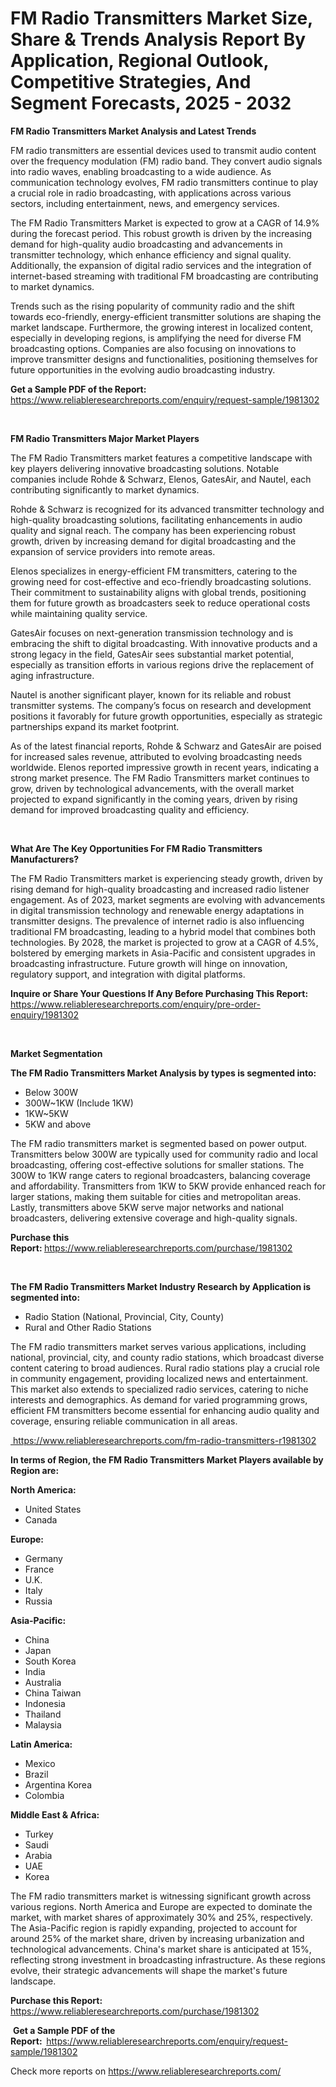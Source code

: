 <p><h1>FM Radio Transmitters Market Size, Share & Trends Analysis Report By Application, Regional Outlook, Competitive Strategies, And Segment Forecasts, 2025 - 2032</h1></p><p><strong>FM Radio Transmitters Market Analysis and Latest Trends</strong></p>
<p><p>FM radio transmitters are essential devices used to transmit audio content over the frequency modulation (FM) radio band. They convert audio signals into radio waves, enabling broadcasting to a wide audience. As communication technology evolves, FM radio transmitters continue to play a crucial role in radio broadcasting, with applications across various sectors, including entertainment, news, and emergency services.</p><p>The FM Radio Transmitters Market is expected to grow at a CAGR of 14.9% during the forecast period. This robust growth is driven by the increasing demand for high-quality audio broadcasting and advancements in transmitter technology, which enhance efficiency and signal quality. Additionally, the expansion of digital radio services and the integration of internet-based streaming with traditional FM broadcasting are contributing to market dynamics.</p><p>Trends such as the rising popularity of community radio and the shift towards eco-friendly, energy-efficient transmitter solutions are shaping the market landscape. Furthermore, the growing interest in localized content, especially in developing regions, is amplifying the need for diverse FM broadcasting options. Companies are also focusing on innovations to improve transmitter designs and functionalities, positioning themselves for future opportunities in the evolving audio broadcasting industry.</p></p>
<p><strong>Get a Sample PDF of the Report:&nbsp;</strong> <a href="https://www.reliableresearchreports.com/enquiry/request-sample/1981302?utm_campaign=2248&utm_medium=2&utm_source=Github&utm_content=ia&utm_term=15022025&utm_id=fm-radio-transmitters">https://www.reliableresearchreports.com/enquiry/request-sample/1981302</a></p>
<p>&nbsp;</p>
<p><strong>FM Radio Transmitters Major Market Players</strong></p>
<p><p>The FM Radio Transmitters market features a competitive landscape with key players delivering innovative broadcasting solutions. Notable companies include Rohde & Schwarz, Elenos, GatesAir, and Nautel, each contributing significantly to market dynamics.</p><p>Rohde & Schwarz is recognized for its advanced transmitter technology and high-quality broadcasting solutions, facilitating enhancements in audio quality and signal reach. The company has been experiencing robust growth, driven by increasing demand for digital broadcasting and the expansion of service providers into remote areas. </p><p>Elenos specializes in energy-efficient FM transmitters, catering to the growing need for cost-effective and eco-friendly broadcasting solutions. Their commitment to sustainability aligns with global trends, positioning them for future growth as broadcasters seek to reduce operational costs while maintaining quality service.</p><p>GatesAir focuses on next-generation transmission technology and is embracing the shift to digital broadcasting. With innovative products and a strong legacy in the field, GatesAir sees substantial market potential, especially as transition efforts in various regions drive the replacement of aging infrastructure.</p><p>Nautel is another significant player, known for its reliable and robust transmitter systems. The company’s focus on research and development positions it favorably for future growth opportunities, especially as strategic partnerships expand its market footprint.</p><p>As of the latest financial reports, Rohde & Schwarz and GatesAir are poised for increased sales revenue, attributed to evolving broadcasting needs worldwide. Elenos reported impressive growth in recent years, indicating a strong market presence. The FM Radio Transmitters market continues to grow, driven by technological advancements, with the overall market projected to expand significantly in the coming years, driven by rising demand for improved broadcasting quality and efficiency.</p></p>
<p>&nbsp;</p>
<p><strong>What Are The Key Opportunities For FM Radio Transmitters Manufacturers?</strong></p>
<p><p>The FM Radio Transmitters market is experiencing steady growth, driven by rising demand for high-quality broadcasting and increased radio listener engagement. As of 2023, market segments are evolving with advancements in digital transmission technology and renewable energy adaptations in transmitter designs. The prevalence of internet radio is also influencing traditional FM broadcasting, leading to a hybrid model that combines both technologies. By 2028, the market is projected to grow at a CAGR of 4.5%, bolstered by emerging markets in Asia-Pacific and consistent upgrades in broadcasting infrastructure. Future growth will hinge on innovation, regulatory support, and integration with digital platforms.</p></p>
<p><strong>Inquire or Share Your Questions If Any Before Purchasing This Report:</strong> <a href="https://www.reliableresearchreports.com/enquiry/pre-order-enquiry/1981302?utm_campaign=2248&utm_medium=2&utm_source=Github&utm_content=ia&utm_term=15022025&utm_id=fm-radio-transmitters">https://www.reliableresearchreports.com/enquiry/pre-order-enquiry/1981302</a></p>
<p>&nbsp;</p>
<p><strong>Market Segmentation</strong></p>
<p><strong>The FM Radio Transmitters Market Analysis by types is segmented into:</strong></p>
<p><ul><li>Below 300W</li><li>300W~1KW (Include 1KW)</li><li>1KW~5KW</li><li>5KW and above</li></ul></p>
<p><p>The FM radio transmitters market is segmented based on power output. Transmitters below 300W are typically used for community radio and local broadcasting, offering cost-effective solutions for smaller stations. The 300W to 1KW range caters to regional broadcasters, balancing coverage and affordability. Transmitters from 1KW to 5KW provide enhanced reach for larger stations, making them suitable for cities and metropolitan areas. Lastly, transmitters above 5KW serve major networks and national broadcasters, delivering extensive coverage and high-quality signals.</p></p>
<p><strong>Purchase this Report:&nbsp;</strong><a href="https://www.reliableresearchreports.com/purchase/1981302?utm_campaign=2248&utm_medium=2&utm_source=Github&utm_content=ia&utm_term=15022025&utm_id=fm-radio-transmitters">https://www.reliableresearchreports.com/purchase/1981302</a></p>
<p>&nbsp;</p>
<p><strong>The FM Radio Transmitters Market Industry Research by Application is segmented into:</strong></p>
<p><ul><li>Radio Station (National, Provincial, City, County)</li><li>Rural and Other Radio Stations</li></ul></p>
<p><p>The FM radio transmitters market serves various applications, including national, provincial, city, and county radio stations, which broadcast diverse content catering to broad audiences. Rural radio stations play a crucial role in community engagement, providing localized news and entertainment. This market also extends to specialized radio services, catering to niche interests and demographics. As demand for varied programming grows, efficient FM transmitters become essential for enhancing audio quality and coverage, ensuring reliable communication in all areas.</p></p>
<p><a href="https://www.reliableresearchreports.com/fm-radio-transmitters-r1981302?utm_campaign=2248&utm_medium=2&utm_source=Github&utm_content=ia&utm_term=15022025&utm_id=fm-radio-transmitters">&nbsp;https://www.reliableresearchreports.com/fm-radio-transmitters-r1981302</a></p>
<p><strong>In terms of Region, the FM Radio Transmitters Market Players available by Region are:</strong></p>
<p>
    <p> <strong> North America: </strong>
        <ul>
            <li>United States</li>
            <li>Canada</li>
        </ul>
        </p> 
    <p> <strong> Europe: </strong>
        <ul>
            <li>Germany</li>
            <li>France</li>
            <li>U.K.</li>
            <li>Italy</li>
            <li>Russia</li>
        </ul>
        </p> 
    <p> <strong> Asia-Pacific: </strong>
        <ul>
            <li>China</li>
            <li>Japan</li>
            <li>South Korea</li>
            <li>India</li>
            <li>Australia</li>
            <li>China Taiwan</li>
            <li>Indonesia</li>
            <li>Thailand</li>
            <li>Malaysia</li>
        </ul>
        </p> 
    <p> <strong> Latin America: </strong>
        <ul>
            <li>Mexico</li>
            <li>Brazil</li>
            <li>Argentina Korea</li>
            <li>Colombia</li>
        </ul>
        </p> 
    <p> <strong> Middle East & Africa: </strong>
        <ul>
            <li>Turkey</li>
            <li>Saudi</li>
            <li>Arabia</li>
            <li>UAE</li>
            <li>Korea</li>
        </ul>
    </p>
    </p>
<p><p>The FM radio transmitters market is witnessing significant growth across various regions. North America and Europe are expected to dominate the market, with market shares of approximately 30% and 25%, respectively. The Asia-Pacific region is rapidly expanding, projected to account for around 25% of the market share, driven by increasing urbanization and technological advancements. China's market share is anticipated at 15%, reflecting strong investment in broadcasting infrastructure. As these regions evolve, their strategic advancements will shape the market's future landscape.</p></p>
<p><strong>Purchase this Report: </strong><a href="https://www.reliableresearchreports.com/purchase/1981302?utm_campaign=2248&utm_medium=2&utm_source=Github&utm_content=ia&utm_term=15022025&utm_id=fm-radio-transmitters">https://www.reliableresearchreports.com/purchase/1981302</a></p>
<p>&nbsp;<strong>Get a Sample PDF of the Report:&nbsp;&nbsp;</strong><a href="https://www.reliableresearchreports.com/enquiry/request-sample/1981302?utm_campaign=2248&utm_medium=2&utm_source=Github&utm_content=ia&utm_term=15022025&utm_id=fm-radio-transmitters">https://www.reliableresearchreports.com/enquiry/request-sample/1981302</a></p>
<p><strong></strong></p>
<p>Check more reports on <a href="https://www.reliableresearchreports.com/?utm_campaign=2248&utm_medium=2&utm_source=Github&utm_content=ia&utm_term=15022025&utm_id=fm-radio-transmitters">https://www.reliableresearchreports.com/</a></p>